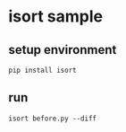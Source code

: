 # isort sample

## setup environment

```shell
pip install isort
```

## run

```shell
isort before.py --diff
```
